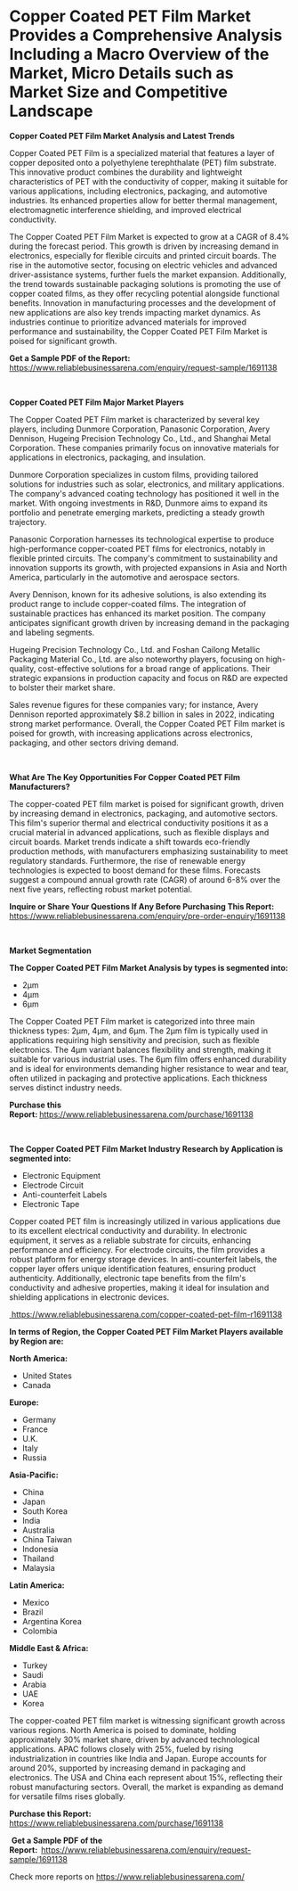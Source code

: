<p><h1>Copper Coated PET Film Market Provides a Comprehensive Analysis Including a Macro Overview of the Market, Micro Details such as Market Size and Competitive Landscape</h1></p><p><strong>Copper Coated PET Film Market Analysis and Latest Trends</strong></p>
<p><p>Copper Coated PET Film is a specialized material that features a layer of copper deposited onto a polyethylene terephthalate (PET) film substrate. This innovative product combines the durability and lightweight characteristics of PET with the conductivity of copper, making it suitable for various applications, including electronics, packaging, and automotive industries. Its enhanced properties allow for better thermal management, electromagnetic interference shielding, and improved electrical conductivity.</p><p>The Copper Coated PET Film Market is expected to grow at a CAGR of 8.4% during the forecast period. This growth is driven by increasing demand in electronics, especially for flexible circuits and printed circuit boards. The rise in the automotive sector, focusing on electric vehicles and advanced driver-assistance systems, further fuels the market expansion. Additionally, the trend towards sustainable packaging solutions is promoting the use of copper coated films, as they offer recycling potential alongside functional benefits. Innovation in manufacturing processes and the development of new applications are also key trends impacting market dynamics. As industries continue to prioritize advanced materials for improved performance and sustainability, the Copper Coated PET Film Market is poised for significant growth.</p></p>
<p><strong>Get a Sample PDF of the Report:&nbsp;</strong> <a href="https://www.reliablebusinessarena.com/enquiry/request-sample/1691138?utm_campaign=1932&utm_medium=2&utm_source=Github&utm_content=ia&utm_term=07012025&utm_id=copper-coated-pet-film">https://www.reliablebusinessarena.com/enquiry/request-sample/1691138</a></p>
<p>&nbsp;</p>
<p><strong>Copper Coated PET Film Major Market Players</strong></p>
<p><p>The Copper Coated PET Film market is characterized by several key players, including Dunmore Corporation, Panasonic Corporation, Avery Dennison, Hugeing Precision Technology Co., Ltd., and Shanghai Metal Corporation. These companies primarily focus on innovative materials for applications in electronics, packaging, and insulation.</p><p>Dunmore Corporation specializes in custom films, providing tailored solutions for industries such as solar, electronics, and military applications. The company's advanced coating technology has positioned it well in the market. With ongoing investments in R&D, Dunmore aims to expand its portfolio and penetrate emerging markets, predicting a steady growth trajectory.</p><p>Panasonic Corporation harnesses its technological expertise to produce high-performance copper-coated PET films for electronics, notably in flexible printed circuits. The company's commitment to sustainability and innovation supports its growth, with projected expansions in Asia and North America, particularly in the automotive and aerospace sectors.</p><p>Avery Dennison, known for its adhesive solutions, is also extending its product range to include copper-coated films. The integration of sustainable practices has enhanced its market position. The company anticipates significant growth driven by increasing demand in the packaging and labeling segments.</p><p>Hugeing Precision Technology Co., Ltd. and Foshan Cailong Metallic Packaging Material Co., Ltd. are also noteworthy players, focusing on high-quality, cost-effective solutions for a broad range of applications. Their strategic expansions in production capacity and focus on R&D are expected to bolster their market share.</p><p>Sales revenue figures for these companies vary; for instance, Avery Dennison reported approximately $8.2 billion in sales in 2022, indicating strong market performance. Overall, the Copper Coated PET Film market is poised for growth, with increasing applications across electronics, packaging, and other sectors driving demand.</p></p>
<p>&nbsp;</p>
<p><strong>What Are The Key Opportunities For Copper Coated PET Film Manufacturers?</strong></p>
<p><p>The copper-coated PET film market is poised for significant growth, driven by increasing demand in electronics, packaging, and automotive sectors. This film's superior thermal and electrical conductivity positions it as a crucial material in advanced applications, such as flexible displays and circuit boards. Market trends indicate a shift towards eco-friendly production methods, with manufacturers emphasizing sustainability to meet regulatory standards. Furthermore, the rise of renewable energy technologies is expected to boost demand for these films. Forecasts suggest a compound annual growth rate (CAGR) of around 6-8% over the next five years, reflecting robust market potential.</p></p>
<p><strong>Inquire or Share Your Questions If Any Before Purchasing This Report:</strong> <a href="https://www.reliablebusinessarena.com/enquiry/pre-order-enquiry/1691138?utm_campaign=1932&utm_medium=2&utm_source=Github&utm_content=ia&utm_term=07012025&utm_id=copper-coated-pet-film">https://www.reliablebusinessarena.com/enquiry/pre-order-enquiry/1691138</a></p>
<p>&nbsp;</p>
<p><strong>Market Segmentation</strong></p>
<p><strong>The Copper Coated PET Film Market Analysis by types is segmented into:</strong></p>
<p><ul><li>2μm</li><li>4μm</li><li>6μm</li></ul></p>
<p><p>The Copper Coated PET Film market is categorized into three main thickness types: 2μm, 4μm, and 6μm. The 2μm film is typically used in applications requiring high sensitivity and precision, such as flexible electronics. The 4μm variant balances flexibility and strength, making it suitable for various industrial uses. The 6μm film offers enhanced durability and is ideal for environments demanding higher resistance to wear and tear, often utilized in packaging and protective applications. Each thickness serves distinct industry needs.</p></p>
<p><strong>Purchase this Report:&nbsp;</strong><a href="https://www.reliablebusinessarena.com/purchase/1691138?utm_campaign=1932&utm_medium=2&utm_source=Github&utm_content=ia&utm_term=07012025&utm_id=copper-coated-pet-film">https://www.reliablebusinessarena.com/purchase/1691138</a></p>
<p>&nbsp;</p>
<p><strong>The Copper Coated PET Film Market Industry Research by Application is segmented into:</strong></p>
<p><ul><li>Electronic Equipment</li><li>Electrode Circuit</li><li>Anti-counterfeit Labels</li><li>Electronic Tape</li></ul></p>
<p><p>Copper coated PET film is increasingly utilized in various applications due to its excellent electrical conductivity and durability. In electronic equipment, it serves as a reliable substrate for circuits, enhancing performance and efficiency. For electrode circuits, the film provides a robust platform for energy storage devices. In anti-counterfeit labels, the copper layer offers unique identification features, ensuring product authenticity. Additionally, electronic tape benefits from the film's conductivity and adhesive properties, making it ideal for insulation and shielding applications in electronic devices.</p></p>
<p><a href="https://www.reliablebusinessarena.com/copper-coated-pet-film-r1691138?utm_campaign=1932&utm_medium=2&utm_source=Github&utm_content=ia&utm_term=07012025&utm_id=copper-coated-pet-film">&nbsp;https://www.reliablebusinessarena.com/copper-coated-pet-film-r1691138</a></p>
<p><strong>In terms of Region, the Copper Coated PET Film Market Players available by Region are:</strong></p>
<p>
    <p> <strong> North America: </strong>
        <ul>
            <li>United States</li>
            <li>Canada</li>
        </ul>
        </p> 
    <p> <strong> Europe: </strong>
        <ul>
            <li>Germany</li>
            <li>France</li>
            <li>U.K.</li>
            <li>Italy</li>
            <li>Russia</li>
        </ul>
        </p> 
    <p> <strong> Asia-Pacific: </strong>
        <ul>
            <li>China</li>
            <li>Japan</li>
            <li>South Korea</li>
            <li>India</li>
            <li>Australia</li>
            <li>China Taiwan</li>
            <li>Indonesia</li>
            <li>Thailand</li>
            <li>Malaysia</li>
        </ul>
        </p> 
    <p> <strong> Latin America: </strong>
        <ul>
            <li>Mexico</li>
            <li>Brazil</li>
            <li>Argentina Korea</li>
            <li>Colombia</li>
        </ul>
        </p> 
    <p> <strong> Middle East & Africa: </strong>
        <ul>
            <li>Turkey</li>
            <li>Saudi</li>
            <li>Arabia</li>
            <li>UAE</li>
            <li>Korea</li>
        </ul>
    </p>
    </p>
<p><p>The copper-coated PET film market is witnessing significant growth across various regions. North America is poised to dominate, holding approximately 30% market share, driven by advanced technological applications. APAC follows closely with 25%, fueled by rising industrialization in countries like India and Japan. Europe accounts for around 20%, supported by increasing demand in packaging and electronics. The USA and China each represent about 15%, reflecting their robust manufacturing sectors. Overall, the market is expanding as demand for versatile films rises globally.</p></p>
<p><strong>Purchase this Report: </strong><a href="https://www.reliablebusinessarena.com/purchase/1691138?utm_campaign=1932&utm_medium=2&utm_source=Github&utm_content=ia&utm_term=07012025&utm_id=copper-coated-pet-film">https://www.reliablebusinessarena.com/purchase/1691138</a></p>
<p>&nbsp;<strong>Get a Sample PDF of the Report:&nbsp;&nbsp;</strong><a href="https://www.reliablebusinessarena.com/enquiry/request-sample/1691138?utm_campaign=1932&utm_medium=2&utm_source=Github&utm_content=ia&utm_term=07012025&utm_id=copper-coated-pet-film">https://www.reliablebusinessarena.com/enquiry/request-sample/1691138</a></p>
<p><strong></strong></p>
<p>Check more reports on <a href="https://www.reliablebusinessarena.com/?utm_campaign=1932&utm_medium=2&utm_source=Github&utm_content=ia&utm_term=07012025&utm_id=copper-coated-pet-film">https://www.reliablebusinessarena.com/</a></p>
